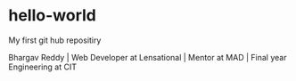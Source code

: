 # hello-world
My first git hub repositiry

Bhargav Reddy | Web Developer at Lensational | Mentor at MAD | Final year Engineering at CIT
